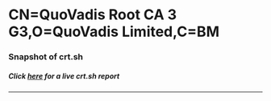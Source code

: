 # CN=QuoVadis Root CA 3 G3,O=QuoVadis Limited,C=BM
### Snapshot of crt.sh
##### Click [here](https://crt.sh/?q=Serial_05A6227D599C95FEB55A333A9B6B54134512DB63) for a live crt.sh report

---
